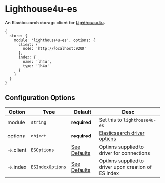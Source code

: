 # Lighthouse4u-es

An Elasticsearch storage client for [Lighthouse4u](https://github.com/godaddy/lighthouse4u).

```
{  
  store: {
    module: 'lighthouse4u-es', options: {
      client: {
        node: 'http://localhost:9200'
      },
      index: {
        name: 'lh4u',
        type: 'lh4u'
      }
    }
  }
}
```


## Configuration Options

| Option | Type | Default | Desc |
| --- | --- | --- | --- |
| module | `string` | **required** | Set this to `lighthouse4u-es` |
| options | `object` | **required** | [Elasticsearch driver options](https://www.npmjs.com/package/@elastic/elasticsearch) |
| ->.client | `ESOptions` | [See Defaults](./default-options.json#L2) | Options supplied to driver for connections |
| ->.index | `ESIndexOptions` | [See Defaults](./default-options.json#L12) | Options supplied to driver upon creation of ES index |
